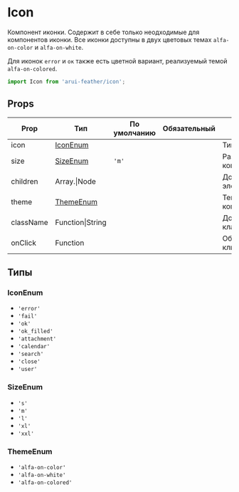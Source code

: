 # Icon

Компонент иконки. Содержит в себе только неодходимые для компонентов иконки.
Все иконки доступны в двух цветовых темах `alfa-on-color` и `alfa-on-white`.

Для иконок `error` и `ок` также есть цветной вариант,
реализуемый темой `alfa-on-colored`.

```javascript
import Icon from 'arui-feather/icon';
```




## Props


| Prop  | Тип  | По умолчанию | Обязательный | Описание |
| ----- | ---- | ------------ | ------------ |----------|
| icon | [IconEnum](#IconEnum) |  |  | Тип иконки |
| size | [SizeEnum](#SizeEnum) | `'m'`  |  | Размер компонента |
| children | Array.<Node>\|Node |  |  | Дочерние элементы `Icon` |
| theme | [ThemeEnum](#ThemeEnum) |  |  | Тема компонента |
| className | Function\|String |  |  | Дополнительный класс |
| onClick | Function |  |  | Обработчик клика по иконке |







## Типы






### <a id="IconEnum"></a>IconEnum

 * `'error'`
 * `'fail'`
 * `'ok'`
 * `'ok_filled'`
 * `'attachment'`
 * `'calendar'`
 * `'search'`
 * `'close'`
 * `'user'`


### <a id="SizeEnum"></a>SizeEnum

 * `'s'`
 * `'m'`
 * `'l'`
 * `'xl'`
 * `'xxl'`


### <a id="ThemeEnum"></a>ThemeEnum

 * `'alfa-on-color'`
 * `'alfa-on-white'`
 * `'alfa-on-colored'`



